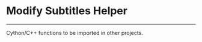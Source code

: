 # Modify Subtitles Helper
-----------------------------

Cython/C++ functions to be imported in other projects.